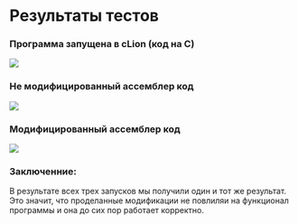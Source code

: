 # Результаты тестов
### Программа запущена в cLion (код на C)
![](photos/test2.png)
### Не модифицированный ассемблер код
![](photos/test2.png)
### Модифицированный ассемблер код
![](photos/test2.png)
### Заключенние:
В результате всех трех запусков мы получили один и тот же результат. Это значит, что проделанные модификации не повлиляи на функционал программы и она до сих пор работает корректно.
